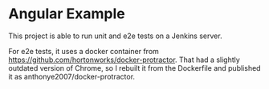 Angular Example
===

This project is able to run unit and e2e tests on a Jenkins server.

For e2e tests, it uses a docker container from https://github.com/hortonworks/docker-protractor.
That had a slightly outdated version of Chrome, so I rebuilt it from the Dockerfile and published it as anthonye2007/docker-protractor.
